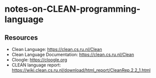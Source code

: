 # notes-on-CLEAN-programming-language

## Resources

- Clean Language: https://clean.cs.ru.nl/Clean
- Clean Language Documentation: https://clean.cs.ru.nl/Clean
- Cloogle: https://cloogle.org
- CLEAN language report: https://wiki.clean.cs.ru.nl/download/html_report/CleanRep.2.2_1.html
